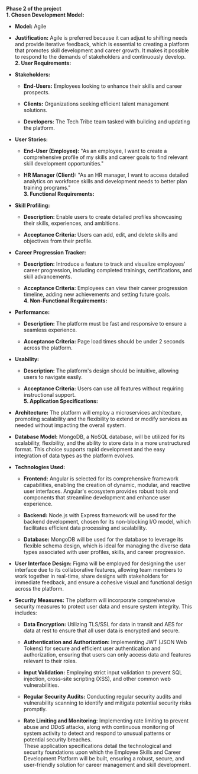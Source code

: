 **Phase 2 of the project**  
**1. Chosen Development Model:**

- **Model:** Agile

- **Justification:** Agile is preferred because it can adjust to
  shifting needs and provide iterative feedback, which is essential to
  creating a platform that promotes skill development and career growth.
  It makes it possible to respond to the demands of stakeholders and
  continuously develop.  
  **2. User Requirements:**

<!-- -->

- **Stakeholders:**

  - **End-Users:** Employees looking to enhance their skills and career
    prospects.

  - **Clients:** Organizations seeking efficient talent management
    solutions.

  - **Developers:** The Tech Tribe team tasked with building and
    updating the platform.

<!-- -->

- **User Stories:**

  - **End-User (Employee):** "As an employee, I want to create a
    comprehensive profile of my skills and career goals to find relevant
    skill development opportunities."

  - **HR Manager (Client):** "As an HR manager, I want to access
    detailed analytics on workforce skills and development needs to
    better plan training programs."  
    **3. Functional Requirements:**

<!-- -->

- **Skill Profiling:**

  - **Description:** Enable users to create detailed profiles showcasing
    their skills, experiences, and ambitions.

  - **Acceptance Criteria:** Users can add, edit, and delete skills and
    objectives from their profile.

<!-- -->

- **Career Progression Tracker:**

  - **Description:** Introduce a feature to track and visualize
    employees' career progression, including completed trainings,
    certifications, and skill advancements.

  - **Acceptance Criteria:** Employees can view their career progression
    timeline, adding new achievements and setting future goals.  
    **4. Non-Functional Requirements:**

<!-- -->

- **Performance:**

  - **Description:** The platform must be fast and responsive to ensure
    a seamless experience.

  - **Acceptance Criteria:** Page load times should be under 2 seconds
    across the platform.

<!-- -->

- **Usability:**

  - **Description:** The platform's design should be intuitive, allowing
    users to navigate easily.

  - **Acceptance Criteria:** Users can use all features without
    requiring instructional support.  
    **5. Application Specifications:**

<!-- -->

- **Architecture:** The platform will employ a microservices
  architecture, promoting scalability and the flexibility to extend or
  modify services as needed without impacting the overall system.

- **Database Model:** MongoDB, a NoSQL database, will be utilized for
  its scalability, flexibility, and the ability to store data in a more
  unstructured format. This choice supports rapid development and the
  easy integration of data types as the platform evolves.

- **Technologies Used:**

  - **Frontend:** Angular is selected for its comprehensive framework
    capabilities, enabling the creation of dynamic, modular, and
    reactive user interfaces. Angular's ecosystem provides robust tools
    and components that streamline development and enhance user
    experience.

  - **Backend:** Node.js with Express framework will be used for the
    backend development, chosen for its non-blocking I/O model, which
    facilitates efficient data processing and scalability.

  - **Database:** MongoDB will be used for the database to leverage its
    flexible schema design, which is ideal for managing the diverse data
    types associated with user profiles, skills, and career progression.

<!-- -->

- **User Interface Design:** Figma will be employed for designing the
  user interface due to its collaborative features, allowing team
  members to work together in real-time, share designs with stakeholders
  for immediate feedback, and ensure a cohesive visual and functional
  design across the platform.

- **Security Measures:** The platform will incorporate comprehensive
  security measures to protect user data and ensure system integrity.
  This includes:

  - **Data Encryption:** Utilizing TLS/SSL for data in transit and AES
    for data at rest to ensure that all user data is encrypted and
    secure.

  - **Authentication and Authorization:** Implementing JWT (JSON Web
    Tokens) for secure and efficient user authentication and
    authorization, ensuring that users can only access data and features
    relevant to their roles.

  - **Input Validation:** Employing strict input validation to prevent
    SQL injection, cross-site scripting (XSS), and other common web
    vulnerabilities.

  - **Regular Security Audits:** Conducting regular security audits and
    vulnerability scanning to identify and mitigate potential security
    risks promptly.

  - **Rate Limiting and Monitoring:** Implementing rate limiting to
    prevent abuse and DDoS attacks, along with continuous monitoring of
    system activity to detect and respond to unusual patterns or
    potential security breaches.  
    These application specifications detail the technological and
    security foundations upon which the Employee Skills and Career
    Development Platform will be built, ensuring a robust, secure, and
    user-friendly solution for career management and skill development.
